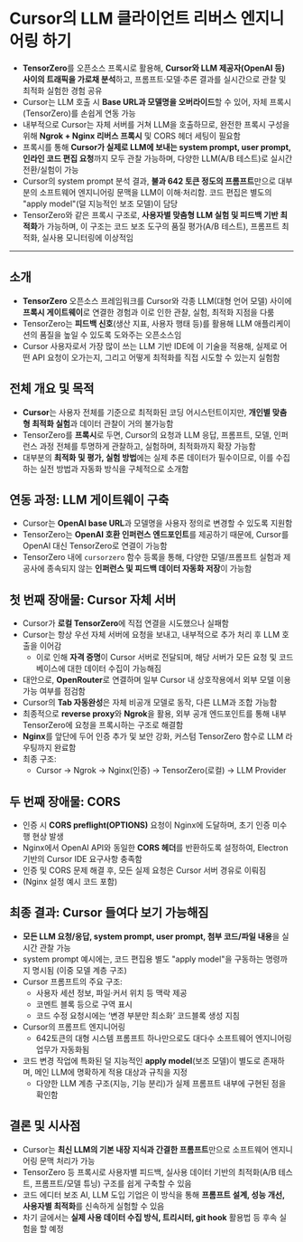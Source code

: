 # Cursor의 LLM 클라이언트 리버스 엔지니어링 하기 


* **TensorZero**를 오픈소스 프록시로 활용해, **Cursor와 LLM 제공자(OpenAI 등) 사이의 트래픽을 가로채 분석**하고, 프롬프트·모델·추론 결과를 실시간으로 관찰 및 최적화 실험한 경험 공유
* Cursor는 LLM 호출 시 **Base URL과 모델명을 오버라이드**할 수 있어, 자체 프록시(TensorZero)를 손쉽게 연동 가능
* 내부적으로 Cursor는 자체 서버를 거쳐 LLM을 호출하므로, 완전한 프록시 구성을 위해 **Ngrok + Nginx 리버스 프록시** 및 CORS 헤더 세팅이 필요함
* 프록시를 통해 **Cursor가 실제로 LLM에 보내는 system prompt, user prompt, 인라인 코드 편집 요청**까지 모두 관찰 가능하며, 다양한 LLM(A/B 테스트)로 실시간 전환/실험이 가능
* Cursor의 system prompt 분석 결과, **불과 642 토큰 정도의 프롬프트**만으로 대부분의 소프트웨어 엔지니어링 문맥을 LLM이 이해·처리함. 코드 편집은 별도의 "apply model"(덜 지능적인 보조 모델)이 담당
* TensorZero와 같은 프록시 구조로, **사용자별 맞춤형 LLM 실험 및 피드백 기반 최적화**가 가능하며, 이 구조는 코드 보조 도구의 품질 평가(A/B 테스트), 프롬프트 최적화, 실사용 모니터링에 이상적임

---

소개
--

* **TensorZero** 오픈소스 프레임워크를 Cursor와 각종 LLM(대형 언어 모델) 사이에 **프록시 게이트웨이**로 연결한 경험과 이로 인한 관찰, 실험, 최적화 지점을 다룸
* TensorZero는 **피드백 신호**(생산 지표, 사용자 행태 등)를 활용해 LLM 애플리케이션의 품질을 높일 수 있도록 도와주는 오픈소스임
* Cursor 사용자로서 가장 많이 쓰는 LLM 기반 IDE에 이 기술을 적용해, 실제로 어떤 API 요청이 오가는지, 그리고 어떻게 최적화를 직접 시도할 수 있는지 실험함

전체 개요 및 목적
----------

* **Cursor**는 사용자 전체를 기준으로 최적화된 코딩 어시스턴트이지만, **개인별 맞춤형 최적화 실험**과 데이터 관찰이 거의 불가능함
* TensorZero를 **프록시**로 두면, Cursor의 요청과 LLM 응답, 프롬프트, 모델, 인퍼런스 과정 전체를 투명하게 관찰하고, 실험하며, 최적화까지 확장 가능함
* 대부분의 **최적화 및 평가, 실험 방법**에는 실제 추론 데이터가 필수이므로, 이를 수집하는 실전 방법과 자동화 방식을 구체적으로 소개함

연동 과정: LLM 게이트웨이 구축
-------------------

* Cursor는 **OpenAI base URL**과 모델명을 사용자 정의로 변경할 수 있도록 지원함
* TensorZero는 **OpenAI 호환 인퍼런스 엔드포인트**를 제공하기 때문에, Cursor를 OpenAI 대신 TensorZero로 연결이 가능함
* TensorZero 내에 `cursorzero` 함수 등록을 통해, 다양한 모델/프롬프트 실험과 제공사에 종속되지 않는 **인퍼런스 및 피드백 데이터 자동화 저장**이 가능함

첫 번째 장애물: Cursor 자체 서버
----------------------

* Cursor가 **로컬 TensorZero**에 직접 연결을 시도했으나 실패함
* Cursor는 항상 우선 자체 서버에 요청을 보내고, 내부적으로 추가 처리 후 LLM 호출을 이어감
  + 이로 인해 **자격 증명**이 Cursor 서버로 전달되며, 해당 서버가 모든 요청 및 코드베이스에 대한 데이터 수집이 가능해짐
* 대안으로, **OpenRouter**로 연결하며 일부 Cursor 내 상호작용에서 외부 모델 이용 가능 여부를 점검함
* Cursor의 **Tab 자동완성**은 자체 비공개 모델로 동작, 다른 LLM과 조합 가능함
* 최종적으로 **reverse proxy**와 **Ngrok**을 활용, 외부 공개 엔드포인트를 통해 내부 TensorZero에 요청을 프록시하는 구조로 해결함
* **Nginx**를 앞단에 두어 인증 추가 및 보안 강화, 커스텀 TensorZero 함수로 LLM 라우팅까지 완료함
* 최종 구조:
  + Cursor → Ngrok → Nginx(인증) → TensorZero(로컬) → LLM Provider

두 번째 장애물: CORS
--------------

* 인증 시 **CORS preflight(OPTIONS)** 요청이 Nginx에 도달하며, 초기 인증 미수행 현상 발생
* Nginx에서 OpenAI API와 동일한 **CORS 헤더**를 반환하도록 설정하여, Electron 기반의 Cursor IDE 요구사항 충족함
* 인증 및 CORS 문제 해결 후, 모든 실제 요청은 Cursor 서버 경유로 이뤄짐
* (Nginx 설정 예시 코드 포함)

최종 결과: Cursor 들여다 보기 가능해짐
-------------------------

* **모든 LLM 요청/응답, system prompt, user prompt, 첨부 코드/파일 내용**을 실시간 관찰 가능
* system prompt 예시에는, 코드 편집용 별도 "apply model"을 구동하는 명령까지 명시됨 (이중 모델 계층 구조)
* Cursor 프롬프트의 주요 구조:
  + 사용자 세션 정보, 파일·커서 위치 등 맥락 제공
  + 코멘트 블록 등으로 구역 표시
  + 코드 수정 요청시에는 ‘변경 부분만 최소화’ 코드블록 생성 지침
* Cursor의 프롬프트 엔지니어링
  + 642토큰의 대형 시스템 프롬프트 하나만으로도 대다수 소프트웨어 엔지니어링 업무가 자동화됨
* 코드 변경 작업에 특화된 덜 지능적인 **apply model**(보조 모델)이 별도로 존재하며, 메인 LLM에 명확하게 적용 대상과 규칙을 지정
  + 다양한 LLM 계층 구조(지능, 기능 분리)가 실제 프롬프트 내부에 구현된 점을 확인함

결론 및 시사점
--------

* Cursor는 **최신 LLM의 기본 내장 지식과 간결한 프롬프트**만으로 소프트웨어 엔지니어링 문맥 처리가 가능
* TensorZero 등 프록시로 사용자별 피드백, 실사용 데이터 기반의 최적화(A/B 테스트, 프롬프트/모델 튜닝) 구조를 쉽게 구축할 수 있음
* 코드 에디터 보조 AI, LLM 도입 기업은 이 방식을 통해 **프롬프트 설계, 성능 개선, 사용자별 최적화**를 신속하게 실험할 수 있음
* 차기 글에서는 **실제 사용 데이터 수집 방식, 트리시터, git hook** 활용법 등 후속 실험을 할 예정
